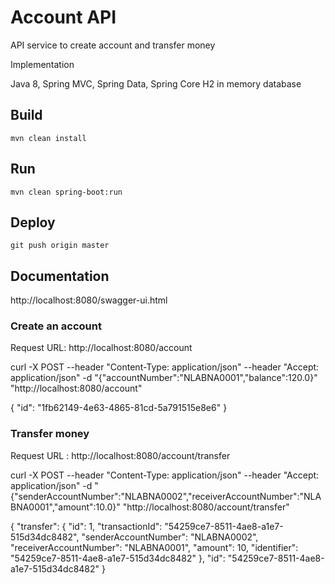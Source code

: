 # Account API

API service to create account and transfer money

Implementation        

Java 8,
Spring MVC,
Spring Data,
Spring Core
H2 in memory database

## Build

    mvn clean install

## Run

    mvn clean spring-boot:run

## Deploy

    git push origin master

## Documentation

http://localhost:8080/swagger-ui.html

### Create an account

Request URL: http://localhost:8080/account

curl -X POST --header "Content-Type: application/json" --header "Accept: application/json" -d "{\"accountNumber\":\"NLABNA0001\",\"balance\":120.0}" "http://localhost:8080/account"

{
  "id": "1fb62149-4e63-4865-81cd-5a791515e8e6"
}
    
### Transfer money
     
Request URL : http://localhost:8080/account/transfer

curl -X POST --header "Content-Type: application/json" --header "Accept: application/json" -d "{\"senderAccountNumber\":\"NLABNA0002\",\"receiverAccountNumber\":\"NLABNA0001\",\"amount\":10.0}" "http://localhost:8080/account/transfer"

{
  "transfer": {
    "id": 1,
    "transactionId": "54259ce7-8511-4ae8-a1e7-515d34dc8482",
    "senderAccountNumber": "NLABNA0002",
    "receiverAccountNumber": "NLABNA0001",
    "amount": 10,
    "identifier": "54259ce7-8511-4ae8-a1e7-515d34dc8482"
  },
  "id": "54259ce7-8511-4ae8-a1e7-515d34dc8482"
}

